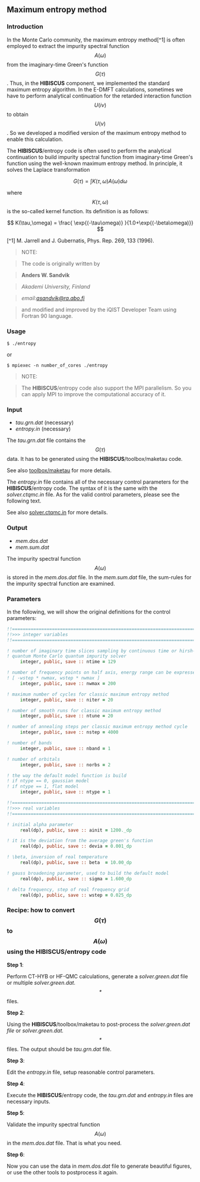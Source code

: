## Maximum entropy method

### Introduction

In the Monte Carlo community, the maximum entropy method[^1] is often employed to extract the impurity spectral function $$A(\omega)$$ from the imaginary-time Green's function $$G(\tau)$$. Thus, in the **HIBISCUS** component, we implemented the standard maximum entropy algorithm. In the E-DMFT calculations, sometimes we have to perform analytical continuation for the retarded interaction function $$U(i\nu)$$ to obtain $$U(\nu)$$. So we developed a modified version of the maximum entropy method to enable this calculation.

The **HIBISCUS**/entropy code is often used to perform the analytical continuation to build impurity spectral function from imaginary-time Green's function using the well-known maximum entropy method. In principle, it solves the Laplace transformation

$$
    G(\tau) = \int K(\tau,\omega) A(\omega) d\omega
$$

where $$K(\tau,\omega)$$ is the so-called kernel function. Its definition is as follows:

$$
    K(\tau,\omega) = \frac{ \exp{(-\tau\omega)} }{1.0+\exp{(-\beta\omega)}}
$$

[^1] M. Jarrell and J. Gubernatis, Phys. Rep. 269, 133 (1996).

> NOTE: 

> The code is originally written by

> **Anders W. Sandvik**

> *Akademi University, Finland*

> *email:asandvik@ra.abo.fi*
  
> and modified and improved by the iQIST Developer Team using Fortran 90 language.

### Usage

```
$ ./entropy
```

or

```
$ mpiexec -n number_of_cores ./entropy
```

> NOTE:

> The **HIBISCUS**/entropy code also support the MPI parallelism. So you can apply MPI to improve the computational accuracy of it.

### Input

* *tau.grn.dat* (necessary)
* *entropy.in* (necessary)

The *tau.grn.dat* file contains the $$G(\tau)$$ data. It has to be generated using the **HIBISCUS**/toolbox/maketau code. 

See also [toolbox/maketau](tau.md) for more details.

The *entropy.in* file contains all of the necessary control parameters for the **HIBISCUS**/entropy code. The syntax of it is the same with the *solver.ctqmc.in* file. As for the valid control parameters, please see the following text.

See also [solver.ctqmc.in](../ch04/in_ctqmc.md) for more details.

### Output

* *mem.dos.dat*
* *mem.sum.dat*

The impurity spectral function $$A(\omega)$$ is stored in the *mem.dos.dat* file. In the *mem.sum.dat* file, the sum-rules for the impurity spectral function are examined.

### Parameters

In the following, we will show the original definitions for the control parameters:

```fortran
!!========================================================================
!!>>> integer variables                                                <<<
!!========================================================================

! number of imaginary time slices sampling by continuous time or hirsh-fye
! quantum Monte Carlo quantum impurity solver
     integer, public, save :: ntime = 129

! number of frequency points on half axis, energy range can be expressed by
! [ -wstep * nwmax, wstep * nwmax ]
     integer, public, save :: nwmax = 200

! maximum number of cycles for classic maximum entropy method
     integer, public, save :: niter = 20

! number of smooth runs for classic maximum entropy method
     integer, public, save :: ntune = 20

! number of annealing steps per classic maximum entropy method cycle
     integer, public, save :: nstep = 4000

! number of bands
     integer, public, save :: nband = 1

! number of orbitals
     integer, public, save :: norbs = 2

! the way the default model function is build
! if ntype == 0, gaussian model
! if ntype == 1, flat model
     integer, public, save :: ntype = 1

!!========================================================================
!!>>> real variables                                                   <<<
!!========================================================================

! initial alpha parameter
     real(dp), public, save :: ainit = 1200._dp

! it is the deviation from the average green's function
     real(dp), public, save :: devia = 0.001_dp

! \beta, inversion of real temperature
     real(dp), public, save :: beta  = 10.00_dp

! gauss broadening parameter, used to build the default model
     real(dp), public, save :: sigma = 1.600_dp

! delta frequency, step of real frequency grid
     real(dp), public, save :: wstep = 0.025_dp
```

### Recipe: how to convert $$G(\tau)$$ to $$A(\omega)$$ using the **HIBISCUS**/entropy code

**Step 1**: 

Perform CT-HYB or HF-QMC calculations, generate a *solver.green.dat* file or multiple *solver.green.dat.$$*$$* files.

**Step 2**:

Using the **HIBISCUS**/toolbox/maketau to post-process the *solver.green.dat file* or *solver.green.dat.$$*$$* files. The output should be *tau.grn.dat* file.

**Step 3**:

Edit the *entropy.in* file, setup reasonable control parameters.

**Step 4**:

Execute the **HIBISCUS**/entropy code, the *tau.grn.dat* and *entropy.in* files are necessary inputs.

**Step 5**:

Validate the impurity spectral function $$A(\omega)$$ in the *mem.dos.dat* file. That is what you need.

**Step 6**:

Now you can use the data in *mem.dos.dat* file to generate beautiful figures, or use the other tools to postprocess it again.